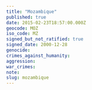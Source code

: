 ```yaml
---
title: "Mozambique"
published: true
date: 2015-02-23T18:57:00.000Z
geocode: MOZ
iso_code: MZ
signed_but_not_ratified: true
signed_date: 2000-12-28
genocide:
crimes_against_humanity:
aggression:
war_crimes:
note:
slug: mozambique
---
```

